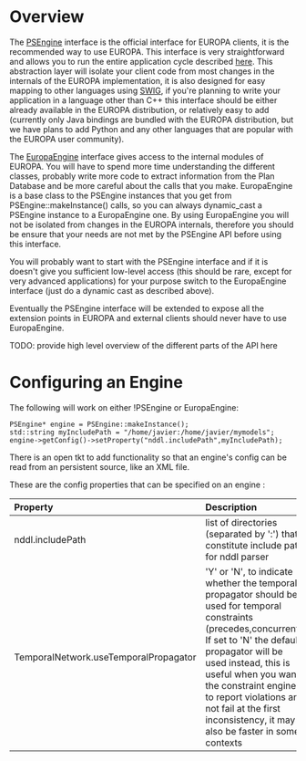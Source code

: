# Overview #

The [PSEngine](http://code.google.com/p/europa-pso/source/browse/PLASMA/trunk/src/PLASMA/System/base/PSEngine.hh) interface is the official interface for EUROPA clients, it is the recommended way to use EUROPA. This interface is very straightforward and allows you to run the entire application cycle described [here](EmbeddingEUROPA.md). This abstraction layer will isolate your client code from most changes in the internals of the EUROPA implementation, it is also designed for easy mapping to other languages using [SWIG](http://www.swig.org), if you're planning to write your application in a language other than C++ this interface should be either already available in the EUROPA distribution, or relatively easy to add (currently only Java bindings are bundled with the EUROPA distribution, but we have plans to add Python and any other languages that are popular with the EUROPA user community).

The [EuropaEngine](http://code.google.com/p/europa-pso/source/browse/PLASMA/trunk/src/PLASMA/System/base/EuropaEngine.hh) interface gives access to the internal modules of EUROPA. You will have to spend more time understanding the different classes, probably write more code to extract information from the Plan Database and be more careful about the calls that you make. EuropaEngine is a base class to the PSEngine instances that you get from PSEngine::makeInstance() calls, so you can always dynamic\_cast a PSEngine instance to a EuropaEngine one. By using EuropaEngine you will not be isolated from changes in the EUROPA internals, therefore you should be ensure that your needs are not met by the PSEngine API before using this interface.

You will probably want to start with the PSEngine interface and if it is doesn't give you sufficient low-level access (this should be rare, except for very advanced applications) for your purpose switch to the EuropaEngine interface (just do a dynamic cast as described above).

Eventually the PSEngine interface will be extended to expose all the extension points in EUROPA and external clients should never have to use EuropaEngine.

TODO: provide high level overview of the different parts of the API here


# Configuring an Engine #

The following will work on either !PSEngine or EuropaEngine:

```
PSEngine* engine = PSEngine::makeInstance();
std::string myIncludePath = "/home/javier:/home/javier/mymodels";
engine->getConfig()->setProperty("nddl.includePath",myIncludePath);
```

There is an open tkt to add functionality so that an engine's config can
be read from an persistent source, like an XML file.

These are the config properties that can be specified on an
engine :

| **Property** | **Description**|
|:-------------|:---------------|
| nddl.includePath | list of directories (separated by ':') that constitute include path for nddl parser |
| TemporalNetwork.useTemporalPropagator | 'Y' or 'N', to indicate whether the temporal propagator should be used for temporal constraints  (precedes,concurrent). If set to 'N' the default propagator will be used  instead, this is useful when you want the constraint engine to report violations and not fail at the first inconsistency, it may also be faster in some contexts|